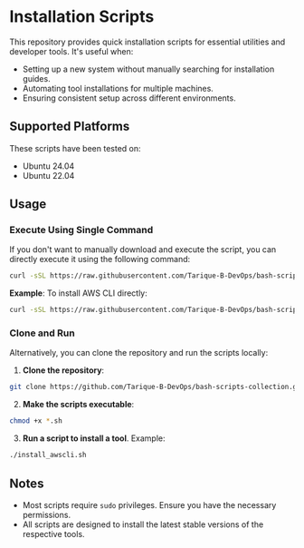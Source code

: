 # Installation Scripts

This repository provides quick installation scripts for essential utilities and developer tools. It's useful when:

- Setting up a new system without manually searching for installation guides.
- Automating tool installations for multiple machines.
- Ensuring consistent setup across different environments.

## Supported Platforms

These scripts have been tested on:
- Ubuntu 24.04
- Ubuntu 22.04

## Usage

### Execute Using Single Command

If you don't want to manually download and execute the script, you can directly execute it using the following command:
```bash
curl -sSL https://raw.githubusercontent.com/Tarique-B-DevOps/bash-scripts-collection/main/<script_name>.sh | bash
```

**Example**: To install AWS CLI directly:  
```bash
curl -sSL https://raw.githubusercontent.com/Tarique-B-DevOps/bash-scripts-collection/main/awscli.sh | bash
```

### Clone and Run

Alternatively, you can clone the repository and run the scripts locally:

1. **Clone the repository**:
```bash
git clone https://github.com/Tarique-B-DevOps/bash-scripts-collection.git
```

2. **Make the scripts executable**:  
```bash
chmod +x *.sh
```
3. **Run a script to install a tool**. Example:  
```bash
./install_awscli.sh
```   

## Notes

- Most scripts require `sudo` privileges. Ensure you have the necessary permissions.
- All scripts are designed to install the latest stable versions of the respective tools.
